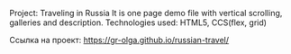 Project: Traveling in Russia
It is one page demo file with vertical scrolling, galleries and description.
Technologies used: HTML5, CCS(flex, grid)

Ссылка на проект: https://gr-olga.github.io/russian-travel/
